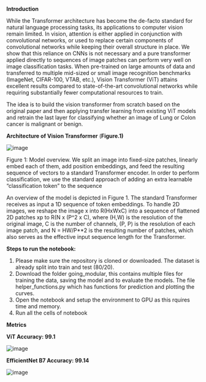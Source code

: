 **Introduction**

While the Transformer architecture has become the de-facto standard for natural
language processing tasks, its applications to computer vision remain limited. In
vision, attention is either applied in conjunction with convolutional networks, or
used to replace certain components of convolutional networks while keeping their
overall structure in place. We show that this reliance on CNNs is not necessary
and a pure transformer applied directly to sequences of image patches can perform
very well on image classification tasks. When pre-trained on large amounts of
data and transferred to multiple mid-sized or small image recognition benchmarks
(ImageNet, CIFAR-100, VTAB, etc.), Vision Transformer (ViT) attains excellent
results compared to state-of-the-art convolutional networks while requiring substantially
fewer computational resources to train.

The idea is to build the vision transformer from scratch based on the original paper and then applying transfer learning from existing ViT models and retrain the last layer for classifying whether an image of Lung or Colon cancer is malignant or benign.

**Architecture of Vision Transformer** (**Figure.1)**


![image](https://github.com/vdinni/ProjectCapstone/assets/21176541/969418df-482e-4d9c-833c-041a70f8693d)


Figure 1: Model overview. We split an image into fixed-size patches, linearly embed each of them, add position embeddings, and feed the resulting sequence of vectors to a standard Transformer encoder. In order to perform classification, we use the standard approach of adding an extra learnable “classification token” to the sequence

An overview of the model is depicted in Figure 1. The standard Transformer receives as input a 1D sequence of token embeddings. To handle 2D images, we reshape the image x into R(HxWxC) into a sequence of flattened 2D patches xp to R(N x (P^2 x C), where (H,W) is the resolution of the original image, C is the number of channels, (P, P) is the resolution of each image patch, and N = HW/P**2 is the resulting number of patches, which also serves as the effective input sequence length for the Transformer.


**Steps to run the notebook:**
1. Please make sure the repository is cloned or downloaded. The dataset is already split into train and test (80/20).
2. Download the folder going_modular, this contains multiple files for training the data, saving the model and to evaluate the models. The file helper_functions.py which has functions for prediction and plotting the curves.
3. Open the notebook and setup the environment to GPU as this rquires time and memory. 
4. Run all the cells of notebook

**Metrics**

**ViT Accuracy: 99.1**

![image](https://github.com/vdinni/ProjectCapstone/assets/21176541/145df729-3873-4d94-9c7a-abbfef0ca2c3)


**EfficientNet B7 Accuracy: 99.14**

![image](https://github.com/vdinni/ProjectCapstone/assets/21176541/a3df557f-aa0d-4b04-ac55-4fafd8683cf7)





